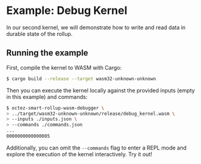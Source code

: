 # Example: Debug Kernel

In our second kernel, we will demonstrate how to write and read data in durable state of the rollup.

## Running the example

First, compile the kernel to WASM with Cargo:

<!-- $MDX skip -->

```sh
$ cargo build --release --target wasm32-unknown-unknown
```

Then you can execute the kernel locally against the provided inputs (empty in this example) and commands:

```sh
$ octez-smart-rollup-wasm-debugger \
> ../target/wasm32-unknown-unknown/release/debug_kernel.wasm \
> --inputs ./inputs.json \
> --commands ./commands.json
...
0000000000000005
```

Additionally, you can omit the `--commands` flag to enter a REPL mode and
explore the execution of the kernel interactively. Try it out!
